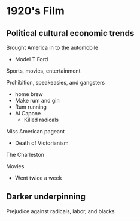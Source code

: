 # 1920's Film

## Political cultural economic trends

Brought America in to the automobile
- Model T Ford

Sports, movies, entertainment

Prohibition, speakeasies, and gangsters
- home brew
- Make rum and gin
- Rum running
- Al Capone
    - Killed radicals

Miss American pageant
- Death of Victorianism

The Charleston

Movies
- Went twice a week

## Darker underpinning

Prejudice against radicals, labor, and blacks

